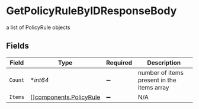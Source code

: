 # GetPolicyRuleByIDResponseBody

a list of PolicyRule objects


## Fields

| Field                                                            | Type                                                             | Required                                                         | Description                                                      |
| ---------------------------------------------------------------- | ---------------------------------------------------------------- | ---------------------------------------------------------------- | ---------------------------------------------------------------- |
| `Count`                                                          | **int64*                                                         | :heavy_minus_sign:                                               | number of items present in the items array                       |
| `Items`                                                          | [][components.PolicyRule](../../models/components/policyrule.md) | :heavy_minus_sign:                                               | N/A                                                              |